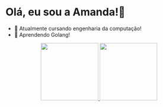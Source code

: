   <h1> Olá, eu sou a Amanda!👋 </h1>

- 🔭 Atualmente cursando engenharia da computação!
- 🌱 Aprendendo Golang!

<div align="center" > 
<a href="https://github.com/amandasilvbr/github-readme-stats">
  <img height="155em" src="https://github-readme-stats.vercel.app/api?username=amandasilvbr&count_private=true&show_icons=true&theme=radical" />
</a>
<a href="https://github.com/amandasilvbr/convoychat">
  <img height="155em" src="https://github-readme-stats.vercel.app/api/top-langs/?username=amandasilvbr&layout=compact&show_icons=true&theme=radical" />
</a>
</div>
